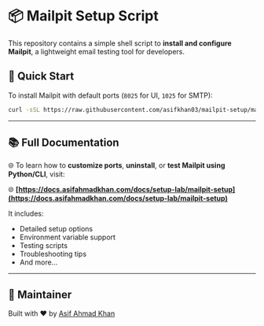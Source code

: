 # 📦 Mailpit Setup Script

This repository contains a simple shell script to **install and configure Mailpit**, a lightweight email testing tool for developers.

## 🚀 Quick Start

To install Mailpit with default ports (`8025` for UI, `1025` for SMTP):

```bash
curl -sSL https://raw.githubusercontent.com/asifkhan03/mailpit-setup/main/mailpit-install.sh | sudo bash
```

---

## 📚 Full Documentation

🌐 To learn how to **customize ports**, **uninstall**, or **test Mailpit using Python/CLI**, visit:

🌐 **[https://docs.asifahmadkhan.com/docs/setup-lab/mailpit-setup](https://docs.asifahmadkhan.com/docs/setup-lab/mailpit-setup)**

It includes:

* Detailed setup options
* Environment variable support
* Testing scripts
* Troubleshooting tips
* And more...

---

## 🤝 Maintainer

Built with ❤️ by [Asif Ahmad Khan](https://github.com/asifkhan03)


